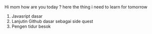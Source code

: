 Hi mom
how are you today ?
here the thing i need to learn for tomorrow
<ol>
  <li>Javasript dasar</li>
  <li>Lanjutin Github dasar sebagai side quest</li>
  <li>Pengen tidur besok</li>
</ol>